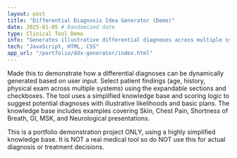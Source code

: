 ```yaml
---
layout: post
title: "Differential Diagnosis Idea Generator (Demo)"
date: 2025-01-05 # Randomized date
type: Clinical Tool Demo
info: "Generates illustrative differential diagnoses across multiple systems (Skin, CP, SOB, GI, MSK, Neuro) based on selected findings. Highlights dynamic UI updates and basic scoring logic."
tech: "JavaScript, HTML, CSS"
app_url: "/portfolio/ddx-generator/index.html"
---
```


Made this to demonstrate how a differential diagnoses can be dynamically generated based on user input. Select patient findings (age, history, physical exam across multiple systems) using the expandable sections and checkboxes. The tool uses a simplified knowledge base and scoring logic to suggest potential diagnoses with illustrative likelihoods and basic plans. The knowledge base includes examples covering Skin, Chest Pain, Shortness of Breath, GI, MSK, and Neurological presentations.

This is a portfolio demonstration project ONLY, using a highly simplified knowledge base. It is NOT a real medical tool so do NOT use this for actual diagnosis or treatment decisions.
